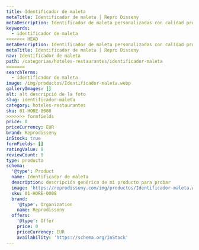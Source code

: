 ```yaml
---
title: Identificador de maleta
metaTitle: Identificador de maleta | Repro Disseny
metaDescription: Identificador de maleta personalizadas con calidad profesional en Cataluña.
keywords:
  - identificador de maleta
<<<<<<< HEAD
metaDescription: Identificador de maleta personalizadas con calidad profesional en Cataluña.
metaTitle: Identificador de maleta | Repro Disseny
nav: Identificador de maleta
path: /categorias/hoteles-restaurantes/identificador-maleta
=======
searchTerms:
  - identificador de maleta
image: /img/productos/Identificador-maleta.webp
galleryImages: []
alt: alt descripció de la foto
slug: identificador-maleta
category: hoteles-restaurantes
sku: 01-HORE-0008
>>>>>>> formfields
price: 0
priceCurrency: EUR
brand: Reprodisseny
inStock: true
formFields: []
ratingValue: 0
reviewCount: 0
type: producto
schema:
  '@type': Product
  name: Identificador de maleta
  description: descripción genérica de mi producto para probar
  image: 'https://reprodisseny.com/img/productos/Identificador-maleta.webp'
  sku: 01-HORE-0008
  brand:
    '@type': Organization
    name: Reprodisseny
  offers:
    '@type': Offer
    price: 0
    priceCurrency: EUR
    availability: 'https://schema.org/InStock'
---
```


